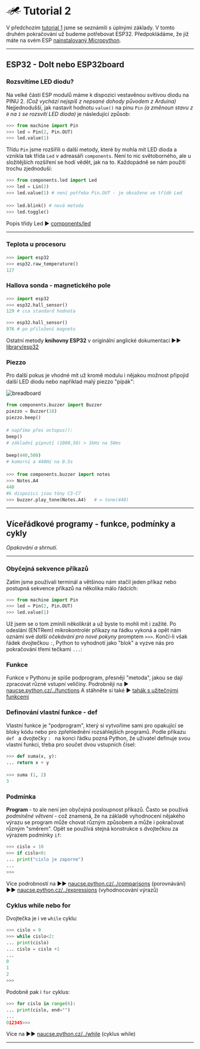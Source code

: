 # ![logo](img/logo_small.png) Tutorial 2

V předchozím [tutorial 1](/tutorial1-python) jsme se seznámili s úplnými základy. V tomto druhém pokračování už budeme potřebovat ESP32. Předpokládáme, že již máte na svém ESP [nainstalovaný Micropython](/install).

---
## ESP32 - DoIt nebo ESP32board

### Rozsvítíme LED diodu?

Na velké části ESP modulů máme k dispozici vestavěnou svítivou diodu na PINU 2. *(Což vychází nejspíš z nepsané dohody původem z Arduina)* Nejjednodušší, jak nastavit hodnotu `value()` na pinu `Pin` *(a změnoun stavu z `0` na `1` se rozsvítí LED dioda)* je následující způsob:

```python
>>> from machine import Pin
>>> led = Pin(2, Pin.OUT)
>>> led.value(1)
```

Třídu `Pin` jsme rozšířili o další metody, které by mohla mít LED dioda a vznikla tak třída `Led` v adreasáři `components`. Není to nic světoborného, ale u složitějších rozšíření se hodí vědět, jak na to. Každopádně se nám použití trochu zjednoduší:

```python
>>> from components.led import Led
>>> led = Lin(2)
>>> led.value(1) # není potřeba Pin.OUT - je obsaženo ve třídě Led

>>> led.blink() # nová metoda
>>> led.toggle()
```

Popis třídy Led ► [components/led](/basicdoc/#led)

--- 

### Teplota u procesoru
```python
>>> import esp32
>>> esp32.raw_temperature()
127
```

### Hallova sonda - magnetického pole
```python
>>> import esp32
>>> esp32.hall_sensor()
129 # cca standard hodnota
```

```python
>>> esp32.hall_sensor() 
976 # po přiložení magnetu 
```

Ostatní metody **knihovny ESP32** v originální anglické dokumentaci ►► [library/esp32](https://docs.micropython.org/en/latest/library/esp32.html)

### Piezzo

Pro další pokus je vhodné mít už kromě modulu i nějakou možnost připojid další LED diodu nebo například malý piezzo "pípák":

![breadboard](https://www.octopuslab.cz/wp-content/uploads/2019/08/Sn%C3%ADmek-obrazovky-22-768x525.png)

```python
from components.buzzer import Buzzer
piezzo = Buzzer(18)
piezzo.beep()
 
# napřímo přes octopus():
beep()                   
# základní pípnutí (1000,50) > 1kHz na 50ms

beep(440,500)            
# komorní a 440Hz na 0.5s 

>>> from components.buzzer import notes 
>>> Notes.A4                
440    
#k dispozici jsou tóny C3-C7 
>>> buzzer.play_tone(Notes.A4)   # = tone(440) 
```

---


## Víceřádkové programy - funkce, podmínky a cykly

*Opakování a shrnutí.*

---

### Obyčejná sekvence příkazů

Zatím jsme používali terminál a většinou nám stačil jeden příkaz nebo postupná sekvence příkazů na několika málo řádcích: 

```python
>>> from machine import Pin
>>> led = Pin(2, Pin.OUT)
>>> led.value(1)
```

Už jsem se o tom zmínili několikrát a už byste to mohli mít i zažité. Po odeslání (ENTRem) mikrokontrolér příkazy na řádku vykoná 
a opět nám oznámí své *další očekávání pro nové pokyny* promptem `>>>`.
Končí-li však řádek dvojtečkou `:`, Python to vyhodnotí jako "blok" a vyzve nás pro pokračování třemi tečkami `...`:

### Funkce

Funkce v Pythonu je spíše podprogram, přesněji "metoda", jakou se dají zpracovat různé vstupní veličiny.
Podrobněji na ► [naucse.python.cz/../functions](https://naucse.python.cz/course/pyladies/beginners/functions/)
A stáhněte si také ► [tahák s užitečnými funkcemi](https://pyvec.github.io/cheatsheets/basic-functions/basic-functions-cs.pdf)

### Definování vlastní funkce - def

Vlastní funkce je "podprogram", který si vytvoříme sami pro opakující se bloky kódu nebo pro zpřehlednění rozsáhlejších programů.
Podle příkazu  `def ` a dvojtečky `: ` na konci řádku pozná Python, že uživatel definuje svou vlastní funkci, třeba pro součet dvou vstupních čísel:

```python
>>> def suma(x, y):
... return x + y

>>> suma (1, 2)
3
```

### Podmínka
**Program** - to ale není jen obyčejná posloupnost příkazů. Často se používá *podmíněné větvení* - což znamená, že na základě vyhodnocení nějakého výrazu se program může chovat různým způsobem a může i pokračovat různým "směrem".
Opět se používá stejná konstrukce s dvojtečkou za výrazem podmínky `if`:
```python
>>> cislo = 10
>>> if cislo<0:
... print("cislo je zaporne")
...
>>>
```

Více podrobností na ►► [naucse.python.cz/../comparisons](https://naucse.python.cz/course/pyladies/beginners/comparisons/) (porovnávání)
 ►► [naucse.python.cz/../expressions](https://naucse.python.cz/course/pyladies/beginners/expressions/) (vyhodnocování výrazů)


### Cyklus while nebo for

Dvojtečka je i ve `while` cyklu:

```python
>>> cislo = 0
>>> while cislo<2:
... print(cislo)
... cislo = cislo +1
...
0
1
2
>>>
```

Podobně pak i `for` cyklus:
```python
>>> for cislo in range(6):
... print(cislo, end="")
...
012345>>>
```

Více na ►► [naucse.python.cz/../while](https://naucse.python.cz/course/pyladies/beginners/while/) (cyklus while)

---